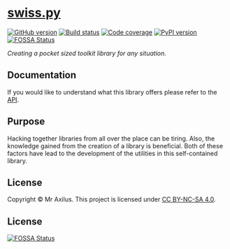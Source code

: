 [swiss.py][github_pages]
========================
[![GitHub version][github_badge]][github_tags] [![Build status][travis_badge]][travis] [![Code coverage][codecov_badge]][codecov] [![PyPI version][pypi_badge]][pypi]
[![FOSSA Status](https://app.fossa.io/api/projects/git%2Bgithub.com%2Fmraxilus%2Fswiss.py.svg?type=shield)](https://app.fossa.io/projects/git%2Bgithub.com%2Fmraxilus%2Fswiss.py?ref=badge_shield)

_Creating a pocket sized toolkit library for any situation._

Documentation
-------------
If you would like to understand what this library offers please refer to the [API][github_pages].

Purpose
-------
Hacking together libraries from all over the place can be tiring.
Also, the knowledge gained from the creation of a library is beneficial.
Both of these factors have lead to the development of the utilities in this self-contained library.

License
-------
Copyright © Mr Axilus.
This project is licensed under [CC BY-NC-SA 4.0][license].

[codecov]: https://codecov.io/github/mraxilus/swiss.py
[codecov_badge]: https://img.shields.io/codecov/c/github/mraxilus/swiss.py.svg
[github_badge]: https://img.shields.io/github/release/mraxilus/swiss.py.svg
[github_pages]: http://mr.axilus.name/swiss.py/
[github_tags]: https://github.com/mraxilus/swiss.py/tags
[license]: https://creativecommons.org/licenses/by-nc-sa/4.0/
[pypi]: https://pypi.python.org/pypi/swisspy/
[pypi_badge]: https://img.shields.io/pypi/v/swisspy.svg
[travis]: https://travis-ci.org/mraxilus/swiss.py
[travis_badge]: https://img.shields.io/travis/mraxilus/swiss.py.svg


## License
[![FOSSA Status](https://app.fossa.io/api/projects/git%2Bgithub.com%2Fmraxilus%2Fswiss.py.svg?type=large)](https://app.fossa.io/projects/git%2Bgithub.com%2Fmraxilus%2Fswiss.py?ref=badge_large)